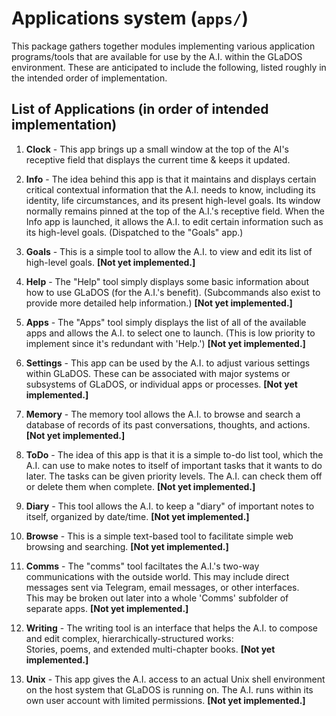 # Applications system (`apps/`)

This package gathers together modules implementing various application
programs/tools that are available for use by the A.I. within the GLaDOS 
environment.  These are anticipated to include the following, listed 
roughly in the intended order of implementation. 

## List of Applications (in order of intended implementation)

1. **Clock** - This app brings up a small window at the top of the
	AI's receptive field that displays the current time & keeps it 
	updated.

2. **Info** - The idea behind this app is that it maintains and 
	displays certain critical contextual information that the A.I. 
	needs to know, including its identity, life circumstances, and
	its present high-level goals.  Its window normally remains pinned 
	at the top of the A.I.'s receptive field.  When the Info app
	is launched, it allows the A.I. to edit certain information such
	as its high-level goals. (Dispatched to the "Goals" app.)
	
3. **Goals** - This is a simple tool to allow the A.I. to view and
	edit its list of high-level goals. **[Not yet implemented.]**
	
4. **Help** - The "Help" tool simply displays some basic information 
	about how to use GLaDOS (for the A.I.'s benefit).  (Subcommands
	also exist to provide more detailed help information.)
	**[Not yet implemented.]**
	
5. **Apps** - The "Apps" tool simply displays the list of all of the 
	available apps and allows the A.I. to select one to launch. (This
	is low priority to implement since it's redundant with 'Help.')
	**[Not yet implemented.]**

6. **Settings** - This app can be used by the A.I. to adjust various
	settings within GLaDOS.  These can be associated with major systems
	or subsystems of GLaDOS, or individual apps or processes.
	**[Not yet implemented.]**
	
7. **Memory** - The memory tool allows the A.I. to browse and search
	a database of records of its past conversations, thoughts, and
	actions.
	**[Not yet implemented.]**
	
8. **ToDo** - The idea of this app is that it is a simple to-do list 
	tool, which the A.I. can use to make notes to itself of important
	tasks that it wants to do later.  The tasks can be given priority 
	levels.  The A.I. can check them off or delete them when complete.
	**[Not yet implemented.]**
	
9. **Diary** - This tool allows the A.I. to keep a "diary" of important
	notes to itself, organized by date/time. **[Not yet implemented.]**
	
10. **Browse** - This is a simple text-based tool to facilitate simple web
	browsing and searching. **[Not yet implemented.]**
	
11. **Comms** - The "comms" tool faciltates the A.I.'s two-way 
	communications with the outside world.  This may include direct 
	messages sent via Telegram, email messages, or other interfaces.  
	This may be broken out later into a whole 'Comms' subfolder of 
	separate apps. **[Not yet implemented.]**
	
12. **Writing** - The writing tool is an interface that helps the A.I.
	to compose and edit complex, hierarchically-structured works:  
	Stories, poems, and extended multi-chapter books.
	**[Not yet implemented.]**
	
13. **Unix** - This app gives the A.I. access to an actual Unix shell
	environment on the host system that GLaDOS is running on.  The A.I.
	runs within its own user account with limited permissions.
	**[Not yet implemented.]**